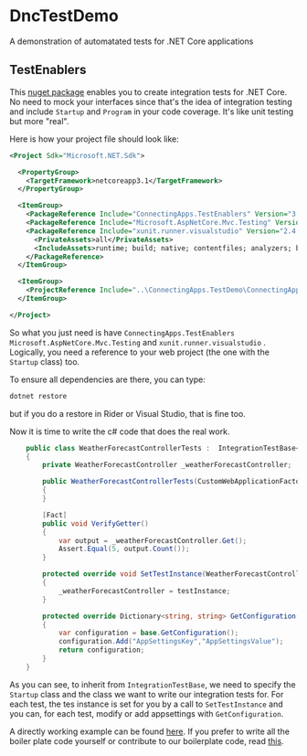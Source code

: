 # DncTestDemo
A demonstration of automatated tests for .NET Core applications

## TestEnablers

This [nuget package](https://www.nuget.org/packages/ConnectingApps.TestEnablers/) enables you to create integration tests for .NET Core. No need to mock your interfaces since that's the idea of integration testing and include `Startup` and `Program` in your code coverage. It's like unit testing but more "real".

Here is how your project file should look like:

````xml
<Project Sdk="Microsoft.NET.Sdk">

  <PropertyGroup>
    <TargetFramework>netcoreapp3.1</TargetFramework>
  </PropertyGroup>

  <ItemGroup>
    <PackageReference Include="ConnectingApps.TestEnablers" Version="3.1.1" />
    <PackageReference Include="Microsoft.AspNetCore.Mvc.Testing" Version="3.1.3" />
    <PackageReference Include="xunit.runner.visualstudio" Version="2.4.1">
      <PrivateAssets>all</PrivateAssets>
      <IncludeAssets>runtime; build; native; contentfiles; analyzers; buildtransitive</IncludeAssets>
    </PackageReference>
  </ItemGroup>

  <ItemGroup>
    <ProjectReference Include="..\ConnectingApps.TestDemo\ConnectingApps.TestDemo.csproj" />
  </ItemGroup>

</Project>
````

So what you just need is have `ConnectingApps.TestEnablers` `Microsoft.AspNetCore.Mvc.Testing` and `xunit.runner.visualstudio` . Logically, you need a reference to your web project (the one with the `Startup` class) too. 

To ensure all dependencies are there, you can type:

````bash
dotnet restore
````

but if you do a restore in Rider or Visual Studio, that is fine too.

Now it is time to write the c# code that does the real work. 

````csharp
    public class WeatherForecastControllerTests :  IntegrationTestBase<Startup, WeatherForecastController>
    {
        private WeatherForecastController _weatherForecastController;

        public WeatherForecastControllerTests(CustomWebApplicationFactory<Startup> factory) : base(factory)
        {
        }

        [Fact]
        public void VerifyGetter()
        {
            var output = _weatherForecastController.Get();
            Assert.Equal(5, output.Count());
        }

        protected override void SetTestInstance(WeatherForecastController testInstance)
        {
            _weatherForecastController = testInstance;
        }

        protected override Dictionary<string, string> GetConfiguration()
        {
            var configuration = base.GetConfiguration();
            configuration.Add("AppSettingsKey","AppSettingsValue");
            return configuration;
        }
    }

````

As you can see, to inherit from `IntegrationTestBase`, we need to specify the `Startup` class and the class we want to write our integration tests for. For each test, the tes instance is set for you by a call to `SetTestInstance` and you can, for each test, modify or add appsettings with `GetConfiguration`.

A directly working example can be found [here](https://github.com/ConnectingApps/DncTestDemo/tree/master/ConnectingApps.IntegrationTests.NugetExample). If you prefer to write all the boiler plate code yourself or contribute to our boilerplate code, read [this](https://docs.microsoft.com/en-us/aspnet/core/test/integration-tests?view=aspnetcore-3.1).


